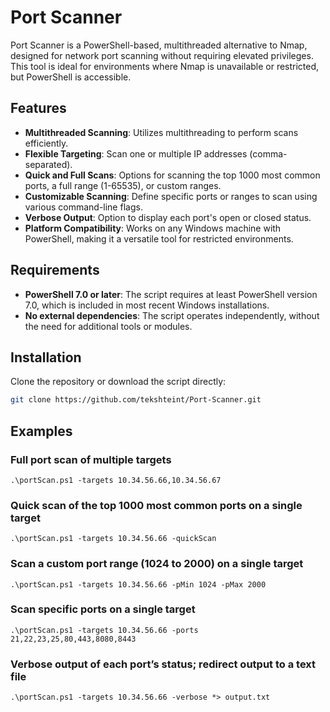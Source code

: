 # Port Scanner

Port Scanner is a PowerShell-based, multithreaded alternative to Nmap, designed for network port scanning without requiring elevated privileges. This tool is ideal for environments where Nmap is unavailable or restricted, but PowerShell is accessible.

## Features

- **Multithreaded Scanning**: Utilizes multithreading to perform scans efficiently.
- **Flexible Targeting**: Scan one or multiple IP addresses (comma-separated).
- **Quick and Full Scans**: Options for scanning the top 1000 most common ports, a full range (1-65535), or custom ranges.
- **Customizable Scanning**: Define specific ports or ranges to scan using various command-line flags.
- **Verbose Output**: Option to display each port's open or closed status.
- **Platform Compatibility**: Works on any Windows machine with PowerShell, making it a versatile tool for restricted environments.

## Requirements

- **PowerShell 7.0 or later**: The script requires at least PowerShell version 7.0, which is included in most recent Windows installations.
- **No external dependencies**: The script operates independently, without the need for additional tools or modules.

## Installation

Clone the repository or download the script directly:

```bash
git clone https://github.com/tekshteint/Port-Scanner.git
```
## Examples

### Full port scan of multiple targets
`.\portScan.ps1 -targets 10.34.56.66,10.34.56.67`

### Quick scan of the top 1000 most common ports on a single target
`.\portScan.ps1 -targets 10.34.56.66 -quickScan`

### Scan a custom port range (1024 to 2000) on a single target
`.\portScan.ps1 -targets 10.34.56.66 -pMin 1024 -pMax 2000`

### Scan specific ports on a single target
`.\portScan.ps1 -targets 10.34.56.66 -ports 21,22,23,25,80,443,8080,8443`

### Verbose output of each port’s status; redirect output to a text file
`.\portScan.ps1 -targets 10.34.56.66 -verbose *> output.txt`
